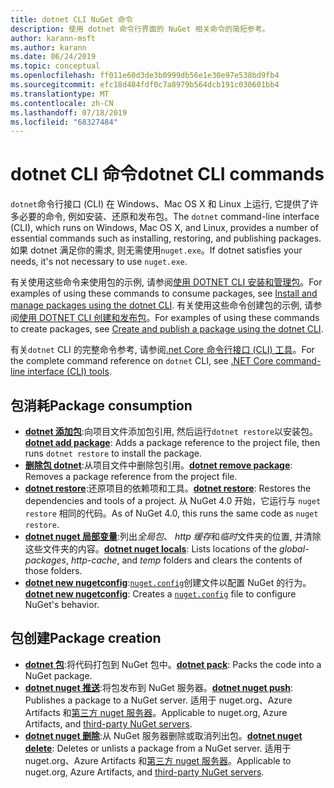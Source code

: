 ```yaml
---
title: dotnet CLI NuGet 命令
description: 使用 dotnet 命令行界面的 NuGet 相关命令的简短参考。
author: karann-msft
ms.author: karann
ms.date: 06/24/2019
ms.topic: conceptual
ms.openlocfilehash: ff011e60d3de3b0999db56e1e30e97e538bd9fb4
ms.sourcegitcommit: efc18d484fdf0c7a8979b564dcb191c030601bb4
ms.translationtype: MT
ms.contentlocale: zh-CN
ms.lasthandoff: 07/18/2019
ms.locfileid: "68327484"
---
```

# <a name="dotnet-cli-commands"></a><span data-ttu-id="b709c-103">dotnet CLI 命令</span><span class="sxs-lookup"><span data-stu-id="b709c-103">dotnet CLI commands</span></span>

<span data-ttu-id="b709c-104">`dotnet`命令行接口 (CLI) 在 Windows、Mac OS X 和 Linux 上运行, 它提供了许多必要的命令, 例如安装、还原和发布包。</span><span class="sxs-lookup"><span data-stu-id="b709c-104">The `dotnet` command-line interface (CLI), which runs on Windows, Mac OS X, and Linux, provides a number of essential commands such as installing, restoring, and publishing packages.</span></span> <span data-ttu-id="b709c-105">如果 dotnet 满足你的需求, 则无需使用`nuget.exe`。</span><span class="sxs-lookup"><span data-stu-id="b709c-105">If dotnet satisfies your needs, it's not necessary to use `nuget.exe`.</span></span>

<span data-ttu-id="b709c-106">有关使用这些命令来使用包的示例, 请参阅[使用 DOTNET CLI 安装和管理包](../consume-packages/install-use-packages-dotnet-cli.md)。</span><span class="sxs-lookup"><span data-stu-id="b709c-106">For examples of using these commands to consume packages, see [Install and manage packages using the dotnet CLI](../consume-packages/install-use-packages-dotnet-cli.md).</span></span> <span data-ttu-id="b709c-107">有关使用这些命令创建包的示例, 请参阅[使用 DOTNET CLI 创建和发布包](../quickstart/create-and-publish-a-package-using-the-dotnet-cli.md)。</span><span class="sxs-lookup"><span data-stu-id="b709c-107">For examples of using these commands to create packages, see [Create and publish a package using the dotnet CLI](../quickstart/create-and-publish-a-package-using-the-dotnet-cli.md).</span></span>

<span data-ttu-id="b709c-108">有关`dotnet` CLI 的完整命令参考, 请参阅[.net Core 命令行接口 (CLI) 工具](/dotnet/core/tools/?tabs=netcore2x)。</span><span class="sxs-lookup"><span data-stu-id="b709c-108">For the complete command reference on `dotnet` CLI, see [.NET Core command-line interface (CLI) tools](/dotnet/core/tools/?tabs=netcore2x).</span></span>

## <a name="package-consumption"></a><span data-ttu-id="b709c-109">包消耗</span><span class="sxs-lookup"><span data-stu-id="b709c-109">Package consumption</span></span>

- <span data-ttu-id="b709c-110">[**dotnet 添加包**](/dotnet/core/tools/dotnet-add-package):向项目文件添加包引用, 然后运行`dotnet restore`以安装包。</span><span class="sxs-lookup"><span data-stu-id="b709c-110">[**dotnet add package**](/dotnet/core/tools/dotnet-add-package): Adds a package reference to the project file, then runs `dotnet restore` to install the package.</span></span>
- <span data-ttu-id="b709c-111">[**删除包 dotnet**](/dotnet/core/tools/dotnet-remove-package):从项目文件中删除包引用。</span><span class="sxs-lookup"><span data-stu-id="b709c-111">[**dotnet remove package**](/dotnet/core/tools/dotnet-remove-package): Removes a package reference from the project file.</span></span>
- <span data-ttu-id="b709c-112">[**dotnet restore**](/dotnet/core/tools/dotnet-restore?tabs=netcore2x):还原项目的依赖项和工具。</span><span class="sxs-lookup"><span data-stu-id="b709c-112">[**dotnet restore**](/dotnet/core/tools/dotnet-restore?tabs=netcore2x): Restores the dependencies and tools of a project.</span></span> <span data-ttu-id="b709c-113">从 NuGet 4.0 开始，它运行与 `nuget restore` 相同的代码。</span><span class="sxs-lookup"><span data-stu-id="b709c-113">As of NuGet 4.0, this runs the same code as `nuget restore`.</span></span>
- <span data-ttu-id="b709c-114">[**dotnet nuget 局部变量**](/dotnet/core/tools/dotnet-nuget-locals):列出*全局包*、 *http 缓存*和*临时*文件夹的位置, 并清除这些文件夹的内容。</span><span class="sxs-lookup"><span data-stu-id="b709c-114">[**dotnet nuget locals**](/dotnet/core/tools/dotnet-nuget-locals): Lists locations of the *global-packages*, *http-cache*, and *temp* folders and clears the contents of those folders.</span></span>
- <span data-ttu-id="b709c-115">[**dotnet new nugetconfig**](/dotnet/core/tools/dotnet-new):[`nuget.config`](../reference/nuget-config-file.md)创建文件以配置 NuGet 的行为。</span><span class="sxs-lookup"><span data-stu-id="b709c-115">[**dotnet new nugetconfig**](/dotnet/core/tools/dotnet-new): Creates a [`nuget.config`](../reference/nuget-config-file.md) file to configure NuGet's behavior.</span></span>

## <a name="package-creation"></a><span data-ttu-id="b709c-116">包创建</span><span class="sxs-lookup"><span data-stu-id="b709c-116">Package creation</span></span>

- <span data-ttu-id="b709c-117">[**dotnet 包**](/dotnet/core/tools/dotnet-pack?tabs=netcore2x):将代码打包到 NuGet 包中。</span><span class="sxs-lookup"><span data-stu-id="b709c-117">[**dotnet pack**](/dotnet/core/tools/dotnet-pack?tabs=netcore2x): Packs the code into a NuGet package.</span></span>
- <span data-ttu-id="b709c-118">[**dotnet nuget 推送**](/dotnet/core/tools/dotnet-nuget-push):将包发布到 NuGet 服务器。</span><span class="sxs-lookup"><span data-stu-id="b709c-118">[**dotnet nuget push**](/dotnet/core/tools/dotnet-nuget-push): Publishes a package to a NuGet server.</span></span> <span data-ttu-id="b709c-119">适用于 nuget.org、Azure Artifacts 和[第三方 nuget 服务器](../hosting-packages/overview.md)。</span><span class="sxs-lookup"><span data-stu-id="b709c-119">Applicable to nuget.org, Azure Artifacts, and [third-party NuGet servers](../hosting-packages/overview.md).</span></span>
- <span data-ttu-id="b709c-120">[**dotnet nuget 删除**](/dotnet/core/tools/dotnet-nuget-delete):从 NuGet 服务器删除或取消列出包。</span><span class="sxs-lookup"><span data-stu-id="b709c-120">[**dotnet nuget delete**](/dotnet/core/tools/dotnet-nuget-delete): Deletes or unlists a package from a NuGet server.</span></span> <span data-ttu-id="b709c-121">适用于 nuget.org、Azure Artifacts 和[第三方 nuget 服务器](../hosting-packages/overview.md)。</span><span class="sxs-lookup"><span data-stu-id="b709c-121">Applicable to nuget.org, Azure Artifacts, and [third-party NuGet servers](../hosting-packages/overview.md).</span></span>
